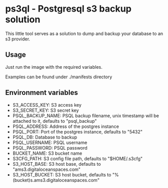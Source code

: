 # ps3ql - Postgresql s3 backup solution

This little tool serves as a solution to dump and backup your database to an s3 provider.

## Usage

Just run the image with the required variables.

Examples can be found under ./manifests directory

## Environment variables

- S3_ACCESS_KEY: S3 access key
- S3_SECRET_KEY: S3 secret key
- PSQL_BACKUP_NAME: PSQL backup filename, unix timestamp will be attached to it, defaults to "psql_backup"
- PSQL_ADDRESS: Address of the postgres instance
- PSQL_PORT: Port of the postgres instance, defaults to "5432"
- PSQL_DB: Database to backup
- PSQL_USERNAME: PSQL username
- PSQL_PASSWORD: PSQL password
- BUCKET_NAME: S3 bucket name
- S3CFG_PATH: S3 config file path, defaults to "$HOME/.s3cfg"
- S3_HOST_BASE: S3 host base, defaults to "ams3.digitaloceanspaces.com"
- S3_HOST_BUCKET: S3 host bucket, defaults to "%(bucket)s.ams3.digitaloceanspaces.com"
